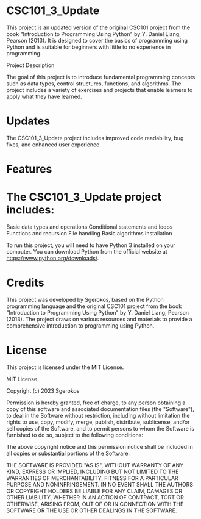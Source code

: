 # CSC101_3_Update

This project is an updated version of the original CSC101 project from the book "Introduction to Programming Using Python" by Y. Daniel Liang, Pearson (2013). It is designed to cover the basics of programming using Python and is suitable for beginners with little to no experience in programming.

Project Description

The goal of this project is to introduce fundamental programming concepts such as data types, control structures, functions, and algorithms. The project includes a variety of exercises and projects that enable learners to apply what they have learned.

# Updates

The CSC101_3_Update project includes improved code readability, bug fixes, and enhanced user experience.

# Features

# The CSC101_3_Update project includes:

Basic data types and operations
Conditional statements and loops
Functions and recursion
File handling
Basic algorithms
Installation

To run this project, you will need to have Python 3 installed on your computer. You can download Python from the official website at https://www.python.org/downloads/.

# Credits

This project was developed by Sgerokos, based on the Python programming language and the original CSC101 project from the book "Introduction to Programming Using Python" by Y. Daniel Liang, Pearson (2013). The project draws on various resources and materials to provide a comprehensive introduction to programming using Python.

# License

This project is licensed under the MIT License.

MIT License

Copyright (c) 2023 Sgerokos

Permission is hereby granted, free of charge, to any person obtaining a copy of this software and associated documentation files (the "Software"), to deal in the Software without restriction, including without limitation the rights to use, copy, modify, merge, publish, distribute, sublicense, and/or sell copies of the Software, and to permit persons to whom the Software is furnished to do so, subject to the following conditions:

The above copyright notice and this permission notice shall be included in all copies or substantial portions of the Software.

THE SOFTWARE IS PROVIDED "AS IS", WITHOUT WARRANTY OF ANY KIND, EXPRESS OR IMPLIED, INCLUDING BUT NOT LIMITED TO THE WARRANTIES OF MERCHANTABILITY, FITNESS FOR A PARTICULAR PURPOSE AND NONINFRINGEMENT. IN NO EVENT SHALL THE AUTHORS OR COPYRIGHT HOLDERS BE LIABLE FOR ANY CLAIM, DAMAGES OR OTHER LIABILITY, WHETHER IN AN ACTION OF CONTRACT, TORT OR OTHERWISE, ARISING FROM, OUT OF OR IN CONNECTION WITH THE SOFTWARE OR THE USE OR OTHER DEALINGS IN THE SOFTWARE.